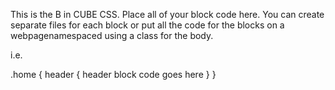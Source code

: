  This is the B in CUBE CSS.
 Place all of your block code here.
You can create separate files for each block or put all the code for the blocks on a webpagenamespaced using a class for the body.

i.e.
  <body class="home">
    .home {
      header {
      header block code goes here
      }
    }
  </body>

